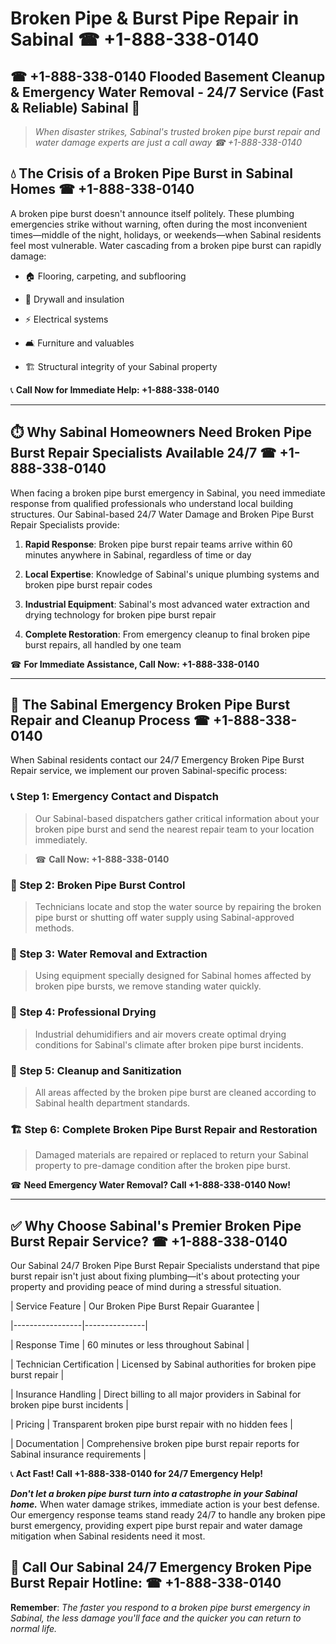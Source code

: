 # Broken Pipe & Burst Pipe Repair in Sabinal ☎ +1-888-338-0140  
## ☎ +1-888-338-0140 Flooded Basement Cleanup & Emergency Water Removal - 24/7 Service (Fast & Reliable) Sabinal 🚨  

> *When disaster strikes, Sabinal's trusted broken pipe burst repair and water damage experts are just a call away ☎ +1-888-338-0140*  

## 💧 The Crisis of a Broken Pipe Burst in Sabinal Homes ☎ +1-888-338-0140  

A broken pipe burst doesn't announce itself politely. These plumbing emergencies strike without warning, often during the most inconvenient times—middle of the night, holidays, or weekends—when Sabinal residents feel most vulnerable. Water cascading from a broken pipe burst can rapidly damage:  

* 🏠 Flooring, carpeting, and subflooring  
* 🧱 Drywall and insulation  
* ⚡ Electrical systems  
* 🛋️ Furniture and valuables  
* 🏗️ Structural integrity of your Sabinal property  

📞 **Call Now for Immediate Help: +1-888-338-0140**  

---  

## ⏱️ Why Sabinal Homeowners Need Broken Pipe Burst Repair Specialists Available 24/7 ☎ +1-888-338-0140  

When facing a broken pipe burst emergency in Sabinal, you need immediate response from qualified professionals who understand local building structures. Our Sabinal-based 24/7 Water Damage and Broken Pipe Burst Repair Specialists provide:  

1. **Rapid Response**: Broken pipe burst repair teams arrive within 60 minutes anywhere in Sabinal, regardless of time or day  
2. **Local Expertise**: Knowledge of Sabinal's unique plumbing systems and broken pipe burst repair codes  
3. **Industrial Equipment**: Sabinal's most advanced water extraction and drying technology for broken pipe burst repair  
4. **Complete Restoration**: From emergency cleanup to final broken pipe burst repairs, all handled by one team  

☎ **For Immediate Assistance, Call Now: +1-888-338-0140**  

---  

## 🔧 The Sabinal Emergency Broken Pipe Burst Repair and Cleanup Process ☎ +1-888-338-0140  

When Sabinal residents contact our 24/7 Emergency Broken Pipe Burst Repair service, we implement our proven Sabinal-specific process:  

### 📞 Step 1: Emergency Contact and Dispatch  
> Our Sabinal-based dispatchers gather critical information about your broken pipe burst and send the nearest repair team to your location immediately.  
> ☎ **Call Now: +1-888-338-0140**  

### 🚿 Step 2: Broken Pipe Burst Control  
> Technicians locate and stop the water source by repairing the broken pipe burst or shutting off water supply using Sabinal-approved methods.  

### 🌊 Step 3: Water Removal and Extraction  
> Using equipment specially designed for Sabinal homes affected by broken pipe bursts, we remove standing water quickly.  

### 💨 Step 4: Professional Drying  
> Industrial dehumidifiers and air movers create optimal drying conditions for Sabinal's climate after broken pipe burst incidents.  

### 🧼 Step 5: Cleanup and Sanitization  
> All areas affected by the broken pipe burst are cleaned according to Sabinal health department standards.  

### 🏗️ Step 6: Complete Broken Pipe Burst Repair and Restoration  
> Damaged materials are repaired or replaced to return your Sabinal property to pre-damage condition after the broken pipe burst.  

☎ **Need Emergency Water Removal? Call +1-888-338-0140 Now!**  

---  

## ✅ Why Choose Sabinal's Premier Broken Pipe Burst Repair Service? ☎ +1-888-338-0140  

Our Sabinal 24/7 Broken Pipe Burst Repair Specialists understand that pipe burst repair isn't just about fixing plumbing—it's about protecting your property and providing peace of mind during a stressful situation.  

| Service Feature | Our Broken Pipe Burst Repair Guarantee |  
|-----------------|---------------|  
| Response Time | 60 minutes or less throughout Sabinal |  
| Technician Certification | Licensed by Sabinal authorities for broken pipe burst repair |  
| Insurance Handling | Direct billing to all major providers in Sabinal for broken pipe burst incidents |  
| Pricing | Transparent broken pipe burst repair with no hidden fees |  
| Documentation | Comprehensive broken pipe burst repair reports for Sabinal insurance requirements |  

📞 **Act Fast! Call +1-888-338-0140 for 24/7 Emergency Help!**  

***Don't let a broken pipe burst turn into a catastrophe in your Sabinal home.*** When water damage strikes, immediate action is your best defense. Our emergency response teams stand ready 24/7 to handle any broken pipe burst emergency, providing expert pipe burst repair and water damage mitigation when Sabinal residents need it most.  

## 📱 Call Our Sabinal 24/7 Emergency Broken Pipe Burst Repair Hotline: ☎ +1-888-338-0140  

**Remember**: *The faster you respond to a broken pipe burst emergency in Sabinal, the less damage you'll face and the quicker you can return to normal life.*